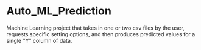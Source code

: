# Auto_ML_Prediction
Machine Learning project that takes in one or two csv files by the user, requests specific setting options, and then produces predicted values for a single "Y" column of data.
